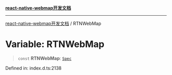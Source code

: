 [**react-native-webmap开发文档**](../README.md)

***

[react-native-webmap开发文档](../globals.md) / RTNWebMap

# Variable: RTNWebMap

> `const` **RTNWebMap**: [`Spec`](../interfaces/Spec.md)

Defined in: index.d.ts:2138
